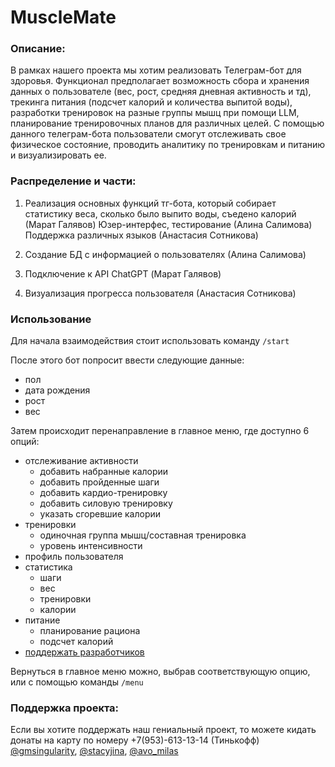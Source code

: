# MuscleMate

### Описание:

В рамках нашего проекта мы хотим реализовать Телеграм-бот для здоровья. Функционал предполагает возможность сбора и хранения данных о пользователе (вес, рост, средняя дневная активность и тд), трекинга питания (подсчет калорий и количества выпитой воды), разработки тренировок на разные группы мышц при помощи LLM, планирование тренировочных планов для различных целей. С помощью данного телеграм-бота пользователи смогут отслеживать свое физическое состояние, проводить аналитику по тренировкам и питанию и визуализировать ее.

### Распределение и части:

1. Реализация основных функций тг-бота, который собирает статистику веса, сколько было выпито воды, съедено калорий (Марат Галявов)
Юзер-интерфес, тестирование (Алина Салимова)
Поддержка различных языков (Анастасия Сотникова)

2. Создание БД c информацией о пользователях (Алина Салимова)

3. Подключение к API ChatGPT (Марат Галявов)

4. Визуализация прогресса пользователя (Анастасия Сотникова)

### Использование

Для начала взаимодействия стоит использовать команду `/start`

После этого бот попросит ввести следующие данные:

- пол
- дата рождения
- рост
- вес

Затем происходит перенаправление в главное меню, где доступно 6 опций:

- отслеживание активности
  - добавить набранные калории
  - добавить пройденные шаги
  - добавить кардио-тренировку
  - добавить силовую тренировку
  - указать сгоревшие калории
- тренировки
  - одиночная группа мышц/составная тренировка
  - уровень интенсивности
- профиль пользователя
- статистика
  - шаги
  - вес
  - тренировки
  - калории
- питание
  - планирование рациона
  - подсчет калорий
-  [поддержать разработчиков](#поддержка-проекта)

Вернуться в главное меню можно, выбрав соответствующую опцию, или с помощью команды `/menu`

### Поддержка проекта:

Если вы хотите поддержать наш гениальный проект, то можете кидать донаты на карту по номеру +7(953)-613-13-14 (Тинькофф)
[@gmsingularity](https://t.me/gmsingularity), [@stacyjina](https://t.me/stacyjina), [@avo_milas](https://t.me/avo_milas)
